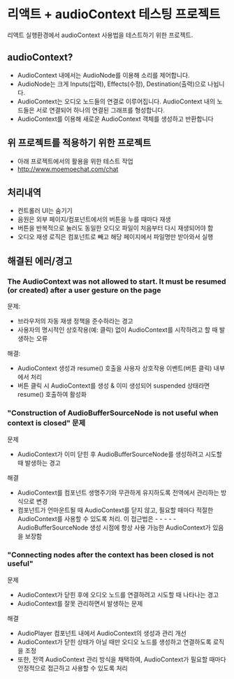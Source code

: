 # 리액트 + audioContext 테스팅 프로젝트

리액트 실행환경에서 audioContext 사용법을 테스트하기 위한 프로젝트.

## audioContext?

- AudioContext 내에서는 AudioNode를 이용해 소리를 제어합니다. 
- AudioNode는 크게 Inputs(입력), Effects(수정), Destination(출력)으로 나뉩니다.
- AudioContext는 오디오 노드들의 연결로 이루어집니다. AudioContext 내의 노드들은 서로 연결되어 하나의 연결된 그래프를 형성합니다. 
- AudioContext를 이용해 새로운 AudioContext 객체를 생성하고 반환합니다

## 위 프로젝트를 적용하기 위한 프로젝트

- 아래 프로젝트에서의 활용을 위한 테스트 작업
- http://www.moemoechat.com/chat

## 처리내역

- 컨트롤러 UI는 숨기기
- 음원은 외부 페이지/컴포넌트에서의 버튼을 누를 때마다 재생
- 버튼을 반복적으로 눌러도 동일한 오디오 파일이 처음부터 다시 재생되어야 함
- 오디오 재생 로직은 컴포넌트로 빼고 해당 페이지에서 파일명만 받아와서 실행

## 해결된 에러/경고

### The AudioContext was not allowed to start. It must be resumed (or created) after a user gesture on the page

문제:
- 브라우저의 자동 재생 정책을 준수하라는 경고
- 사용자의 명시적인 상호작용(예: 클릭) 없이 AudioContext를 시작하려고 할 때 발생하는 오류

해결:
- AudioContext 생성과 resume() 호출을 사용자 상호작용 이벤트(버튼 클릭) 내부에서 처리
- 버튼 클릭 시 AudioContext를 생성 & 이미 생성되어 suspended 상태라면 resume() 호출하여 활성화

### "Construction of AudioBufferSourceNode is not useful when context is closed" 문제

문제
- AudioContext가 이미 닫힌 후 AudioBufferSourceNode를 생성하려고 시도할 때 발생하는 경고

해결
- AudioContext를 컴포넌트 생명주기와 무관하게 유지하도록 전역에서 관리하는 방식으로 변경
- 컴포넌트가 언마운트될 때 AudioContext를 닫지 않고, 필요할 때마다 적절한 AudioContext를 사용할 수 있도록 처리. 이 접근법은 - - - - - AudioBufferSourceNode 생성 시점에 항상 사용 가능한 AudioContext가 있음을 보장함

### "Connecting nodes after the context has been closed is not useful"

문제
- AudioContext가 닫힌 후에 오디오 노드를 연결하려고 시도할 때 나타나는 경고
- AudioContext를 잘못 관리하면서 발생하는 문제

해결
- AudioPlayer 컴포넌트 내에서 AudioContext의 생성과 관리 개선
- AudioContext가 닫힌 상태가 아닐 때만 오디오 노드를 생성하고 연결하도록 로직을 조정
- 또한, 전역 AudioContext 관리 방식을 채택하여, AudioContext가 필요할 때마다 안정적으로 접근하고 사용할 수 있도록 처리
